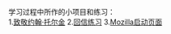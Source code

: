 学习过程中所作的小项目和练习：<br>
1.<a href="https://akayi07.github.io/TributePage1/" target="_blank">致敬约翰·托尔金<a>
2.<a href="https://akayi07.github.io/Marking-up-a-letter/" target="_blank">回信练习</a>
3.<a href="https://akayi07.github.io/Mozilla-splash-page/" target="_blank">Mozilla启动页面</a>


